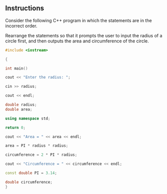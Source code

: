 ## Instructions
Consider the following C++ program in which the statements are in the incorrect order.

Rearrange the statements so that it prompts the user to input the radius of a circle first, and then outputs the area and circumference of the circle.

```cpp
#include <iostream>

{

int main()

cout << "Enter the radius: ";

cin >> radius;

cout << endl;

double radius;
double area;

using namespace std;

return 0;

cout << "Area = " << area << endl;

area = PI * radius * radius;

circumference = 2 * PI * radius;

cout << "Circumference = " << circumference << endl;

const double PI = 3.14;

double circumference;
}
```
